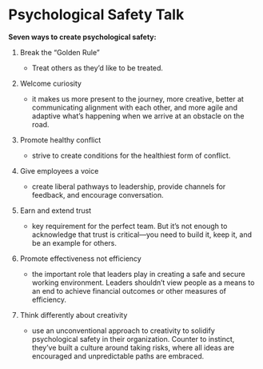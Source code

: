 # Psychological Safety Talk

**Seven ways to create psychological safety:**

1. Break the “Golden Rule”

   - Treat others as they’d like to be treated.

2. Welcome curiosity

   - it makes us more present to the journey, more creative, better at communicating alignment with each other, and more agile and adaptive what’s happening when we arrive at an obstacle on the road.

3. Promote healthy conflict

   - strive to create conditions for the healthiest form of conflict.

4. Give employees a voice

   - create liberal pathways to leadership, provide channels for feedback, and encourage conversation.

5. Earn and extend trust

   - key requirement for the perfect team. But it’s not enough to acknowledge that trust is critical—you need to build it, keep it, and be an example for others.

6. Promote effectiveness not efficiency

   - the important role that leaders play in creating a safe and secure working environment. Leaders shouldn’t view people as a means to an end to achieve financial outcomes or other measures of efficiency.

7. Think differently about creativity

   - use an unconventional approach to creativity to solidify psychological safety in their organization. Counter to instinct, they’ve built a culture around taking risks, where all ideas are encouraged and unpredictable paths are embraced.
